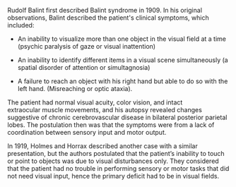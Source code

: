 Rudolf Balint first described Balint syndrome in 1909. In his original observations, Balint described the patient's clinical symptoms, which included:

- An inability to visualize more than one object in the visual field at a time (psychic paralysis of gaze or visual inattention)

- An inability to identify different items in a visual scene simultaneously (a spatial disorder of attention or simultagnosia)

- A failure to reach an object with his right hand but able to do so with the left hand. (Misreaching or optic ataxia).

The patient had normal visual acuity, color vision, and intact extraocular muscle movements, and his autopsy revealed changes suggestive of chronic cerebrovascular disease in bilateral posterior parietal lobes. The postulation then was that the symptoms were from a lack of coordination between sensory input and motor output.

In 1919, Holmes and Horrax described another case with a similar presentation, but the authors postulated that the patient’s inability to touch or point to objects was due to visual disturbances only. They considered that the patient had no trouble in performing sensory or motor tasks that did not need visual input, hence the primary deficit had to be in visual fields.